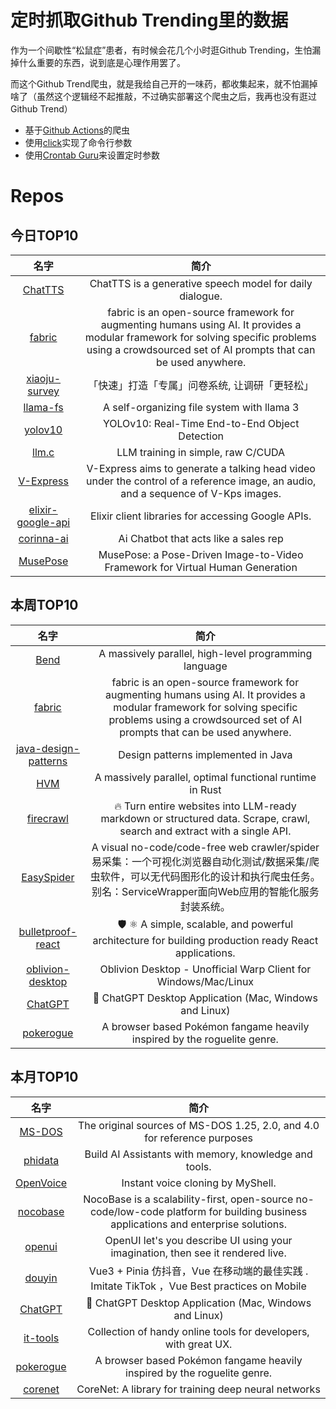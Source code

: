 # 定时抓取Github Trending里的数据

作为一个间歇性“松鼠症”患者，有时候会花几个小时逛Github Trending，生怕漏掉什么重要的东西，说到底是心理作用罢了。

而这个Github Trend爬虫，就是我给自己开的一味药，都收集起来，就不怕漏掉啥了（虽然这个逻辑经不起推敲，不过确实部署这个爬虫之后，我再也没有逛过Github Trend）

* 基于[Github Actions](https://docs.github.com/en/actions)的爬虫
* 使用[click](https://github.com/pallets/click)实现了命令行参数
* 使用[Crontab Guru](https://crontab.guru/)来设置定时参数

# Repos
## 今日TOP10 
<!-- START OF DAILY_TOP10_REPOS -->
| 名字 | 简介 |
| :----: | :----: |
| [ChatTTS](https://github.com/2noise/ChatTTS) | ChatTTS is a generative speech model for daily dialogue. |
| [fabric](https://github.com/danielmiessler/fabric) | fabric is an open-source framework for augmenting humans using AI. It provides a modular framework for solving specific problems using a crowdsourced set of AI prompts that can be used anywhere. |
| [xiaoju-survey](https://github.com/didi/xiaoju-survey) | 「快速」打造「专属」问卷系统, 让调研「更轻松」 |
| [llama-fs](https://github.com/iyaja/llama-fs) | A self-organizing file system with llama 3 |
| [yolov10](https://github.com/THU-MIG/yolov10) | YOLOv10: Real-Time End-to-End Object Detection |
| [llm.c](https://github.com/karpathy/llm.c) | LLM training in simple, raw C/CUDA |
| [V-Express](https://github.com/tencent-ailab/V-Express) | V-Express aims to generate a talking head video under the control of a reference image, an audio, and a sequence of V-Kps images. |
| [elixir-google-api](https://github.com/googleapis/elixir-google-api) | Elixir client libraries for accessing Google APIs. |
| [corinna-ai](https://github.com/webprodigies/corinna-ai) | Ai Chatbot that acts like a sales rep |
| [MusePose](https://github.com/TMElyralab/MusePose) | MusePose: a Pose-Driven Image-to-Video Framework for Virtual Human Generation |
<!-- END OF DAILY_TOP10_REPOS -->

## 本周TOP10
<!-- START OF WEEKLY_TOP10_REPOS -->
| 名字 | 简介 |
| :----: | :----: |
| [Bend](https://github.com/HigherOrderCO/Bend) | A massively parallel, high-level programming language |
| [fabric](https://github.com/danielmiessler/fabric) | fabric is an open-source framework for augmenting humans using AI. It provides a modular framework for solving specific problems using a crowdsourced set of AI prompts that can be used anywhere. |
| [java-design-patterns](https://github.com/iluwatar/java-design-patterns) | Design patterns implemented in Java |
| [HVM](https://github.com/HigherOrderCO/HVM) | A massively parallel, optimal functional runtime in Rust |
| [firecrawl](https://github.com/mendableai/firecrawl) | 🔥 Turn entire websites into LLM-ready markdown or structured data. Scrape, crawl, search and extract with a single API. |
| [EasySpider](https://github.com/NaiboWang/EasySpider) | A visual no-code/code-free web crawler/spider易采集：一个可视化浏览器自动化测试/数据采集/爬虫软件，可以无代码图形化的设计和执行爬虫任务。别名：ServiceWrapper面向Web应用的智能化服务封装系统。 |
| [bulletproof-react](https://github.com/alan2207/bulletproof-react) | 🛡️ ⚛️ A simple, scalable, and powerful architecture for building production ready React applications. |
| [oblivion-desktop](https://github.com/bepass-org/oblivion-desktop) | Oblivion Desktop - Unofficial Warp Client for Windows/Mac/Linux |
| [ChatGPT](https://github.com/lencx/ChatGPT) | 🔮 ChatGPT Desktop Application (Mac, Windows and Linux) |
| [pokerogue](https://github.com/pagefaultgames/pokerogue) | A browser based Pokémon fangame heavily inspired by the roguelite genre. |
<!-- END OF WEEKLY_TOP10_REPOS -->

## 本月TOP10
<!-- START OF MONTHLY_TOP10_REPOS -->
| 名字 | 简介 |
| :----: | :----: |
| [MS-DOS](https://github.com/microsoft/MS-DOS) | The original sources of MS-DOS 1.25, 2.0, and 4.0 for reference purposes |
| [phidata](https://github.com/phidatahq/phidata) | Build AI Assistants with memory, knowledge and tools. |
| [OpenVoice](https://github.com/myshell-ai/OpenVoice) | Instant voice cloning by MyShell. |
| [nocobase](https://github.com/nocobase/nocobase) | NocoBase is a scalability-first, open-source no-code/low-code platform for building business applications and enterprise solutions. |
| [openui](https://github.com/wandb/openui) | OpenUI let's you describe UI using your imagination, then see it rendered live. |
| [douyin](https://github.com/zyronon/douyin) | Vue3 + Pinia 仿抖音，Vue 在移动端的最佳实践 . Imitate TikTok ，Vue Best practices on Mobile |
| [ChatGPT](https://github.com/lencx/ChatGPT) | 🔮 ChatGPT Desktop Application (Mac, Windows and Linux) |
| [it-tools](https://github.com/CorentinTh/it-tools) | Collection of handy online tools for developers, with great UX. |
| [pokerogue](https://github.com/pagefaultgames/pokerogue) | A browser based Pokémon fangame heavily inspired by the roguelite genre. |
| [corenet](https://github.com/apple/corenet) | CoreNet: A library for training deep neural networks |
<!-- END OF MONTHLY_TOP10_REPOS -->
